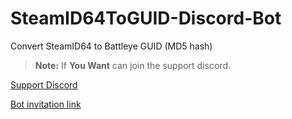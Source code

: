 # SteamID64ToGUID-Discord-Bot
Convert SteamID64 to Battleye GUID (MD5 hash)

> **Note:** If **You Want** can join the support discord.

[Support Discord](https://discord.gg/M3FvUq8)

[Bot invitation link](https://discord.com/api/oauth2/authorize?client_id=706139732073250860&permissions=537394240&scope=bot)
